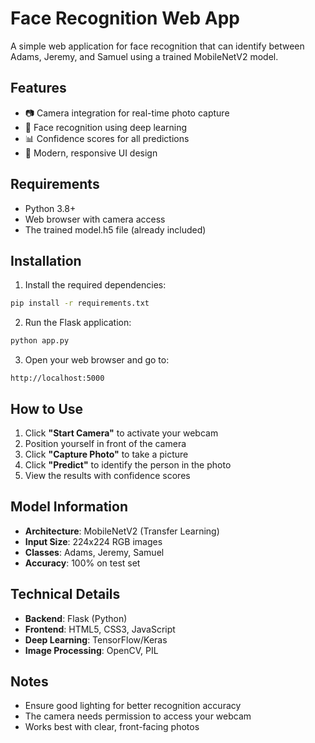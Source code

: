 # Face Recognition Web App

A simple web application for face recognition that can identify between Adams, Jeremy, and Samuel using a trained MobileNetV2 model.

## Features

- 📷 Camera integration for real-time photo capture
- 🎯 Face recognition using deep learning
- 📊 Confidence scores for all predictions
- 🎨 Modern, responsive UI design

## Requirements

- Python 3.8+
- Web browser with camera access
- The trained model.h5 file (already included)

## Installation

1. Install the required dependencies:
```bash
pip install -r requirements.txt
```

2. Run the Flask application:
```bash
python app.py
```

3. Open your web browser and go to:
```
http://localhost:5000
```

## How to Use

1. Click **"Start Camera"** to activate your webcam
2. Position yourself in front of the camera
3. Click **"Capture Photo"** to take a picture
4. Click **"Predict"** to identify the person in the photo
5. View the results with confidence scores

## Model Information

- **Architecture**: MobileNetV2 (Transfer Learning)
- **Input Size**: 224x224 RGB images
- **Classes**: Adams, Jeremy, Samuel
- **Accuracy**: 100% on test set

## Technical Details

- **Backend**: Flask (Python)
- **Frontend**: HTML5, CSS3, JavaScript
- **Deep Learning**: TensorFlow/Keras
- **Image Processing**: OpenCV, PIL

## Notes

- Ensure good lighting for better recognition accuracy
- The camera needs permission to access your webcam
- Works best with clear, front-facing photos 